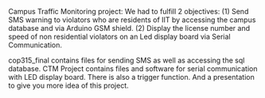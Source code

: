 Campus Traffic Monitoring project: We had to fulfill 2 objectives:
(1) Send SMS warning to violators who are residents of IIT by accessing the campus database and via Arduino GSM shield.
(2) Display the license number and speed of non residential violators on an Led display board via Serial Communication.

cop315_final contains files for sending SMS as well as accessing the sql database.
CTM Project contains files and software for serial communication with LED display board.
There is also a trigger function.
And a presentation to give you more idea of this project.
